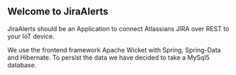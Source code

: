 ## Welcome to JiraAlerts

JiraAlerts should be an Application to connect Atlassians JIRA over REST to your IoT device.

We use the frontend framework Apache Wicket with Spring, Spring-Data and Hibernate.
To persist the data we have decided to take a MySql5 database.